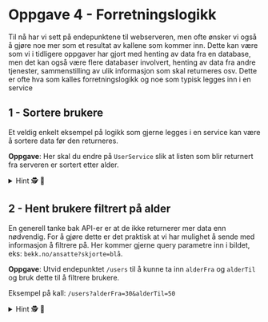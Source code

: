 # Oppgave 4 - Forretningslogikk

Til nå har vi sett på endepunktene til webserveren, men ofte ønsker vi også å gjøre noe mer som et resultat av kallene som kommer inn.
Dette kan være som vi i tidligere oppgaver har gjort med henting av data fra en database, men det kan også være flere databaser involvert, henting av data fra andre tjenester, sammenstilling av ulik informasjon som skal returneres osv.
Dette er ofte hva som kalles forretningslogikk og noe som typisk legges inn i en service

## 1 - Sortere brukere

Et veldig enkelt eksempel på logikk som gjerne legges i en service kan være å sortere data før den returneres.

**Oppgave**: Her skal du endre på `UserService` slik at listen som blir returnert fra serveren er sortert etter alder.

<details>
<summary>Hint 🕵️ 📜</summary>

Bruk [sortedBy](https://kotlinlang.org/api/latest/jvm/stdlib/kotlin.collections/sorted-by.html)
for å sortere en liste.
</details>

## 2 - Hent brukere filtrert på alder

En generell tanke bak API-er er at de ikke returnerer mer data enn nødvendig.
For å gjøre dette er det praktisk at vi har mulighet å sende med informasjon å filtrere på.
Her kommer gjerne query parametre inn i bildet, eks: `bekk.no/ansatte?skjorte=blå`.

**Oppgave**: Utvid endepunktet `/users` til å kunne ta inn `alderFra` og `alderTil` og bruk dette til å filtrere brukere.

Eksempel på kall: `/users?alderFra=30&alderTil=50`

<details>
<summary>Hint 🕵️ 📜</summary>

Hvordan å gjøre query parametre valgfrie: https://kotlinlang.org/docs/null-safety.html#nullable-types-and-non-null-types

Eksempler på hvordan å filtrere en liste: https://kotlinlang.org/docs/collection-filtering.html
</details>
